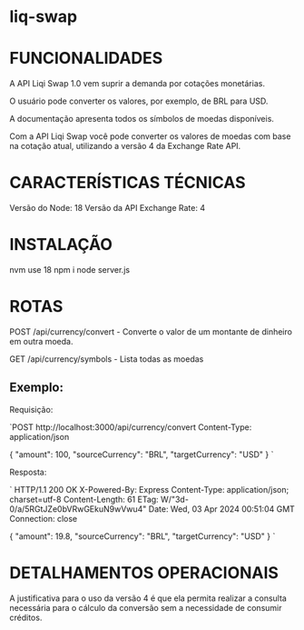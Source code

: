 # liq-swap

# FUNCIONALIDADES

A API Liqi Swap 1.0 vem suprir a demanda por cotações monetárias.

O usuário pode converter os valores, por exemplo, de BRL para USD.

A documentação apresenta todos os símbolos de moedas disponíveis.

Com a API Liqi Swap você pode converter os valores de moedas com base na 
cotação atual, utilizando a versão 4 da Exchange Rate API.

# CARACTERÍSTICAS TÉCNICAS

Versão do Node: 18
Versão da API Exchange Rate: 4

# INSTALAÇÃO

nvm use 18
npm i
node server.js

# ROTAS

POST /api/currency/convert - Converte o valor de um montante de dinheiro em outra moeda.

GET /api/currency/symbols - Lista todas as moedas

## Exemplo:

Requisição:

`POST http://localhost:3000/api/currency/convert
Content-Type: application/json

{
  "amount": 100,
  "sourceCurrency": "BRL",
  "targetCurrency": "USD"
}
`

Resposta:

`
HTTP/1.1 200 OK
X-Powered-By: Express
Content-Type: application/json; charset=utf-8
Content-Length: 61
ETag: W/"3d-0/a/5RGtJZe0bVRwGEkuN9wVwu4"
Date: Wed, 03 Apr 2024 00:51:04 GMT
Connection: close

{
  "amount": 19.8,
  "sourceCurrency": "BRL",
  "targetCurrency": "USD"
}
`

# DETALHAMENTOS OPERACIONAIS

A justificativa para o uso da versão 4 é que ela permita realizar a consulta 
necessária para o cálculo da conversão sem a necessidade de consumir créditos. 

